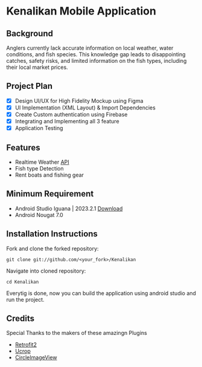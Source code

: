 # Kenalikan Mobile Application

## Background
Anglers currently lack accurate information on local weather, water conditions, and fish species. This knowledge gap leads to disappointing catches, safety risks, and limited information on the fish types, including their local market prices.

## Project Plan

-   [x] Design UI/UX for High Fidelity Mockup using Figma
-   [x] UI Implementation (XML Layout) & Import Dependencies
-   [x] Create Custom authentication using Firebase
-   [x] Integrating and Implementing all 3 feature
-   [x] Application Testing

## Features

-   Realtime Weather [API](https://openweathermap.org/forecast5)
-   Fish type Detection
-   Rent boats and fishing gear

## Minimum Requirement

-   Android Studio Iguana | 2023.2.1 [Download](https://redirector.gvt1.com/edgedl/android/studio/ide-zips/2023.2.1.24/android-studio-2023.2.1.24-windows.zip)
-   Android Nougat 7.0

## Installation Instructions

Fork and clone the forked repository:

```shell
git clone git://github.com/<your_fork>/Kenalikan
```

Navigate into cloned repository:

```shell
cd Kenalikan
```

Everytig is done, now you can build the application using android studio and run the project.

## Credits

Special Thanks to the makers of these amazingn Plugins
-   [Retrofit2](https://square.github.io/retrofit/)
-   [Ucrop](https://github.com/Yalantis/uCrop)
-   [CircleImageView](https://github.com/hdodenhof/CircleImageView)
